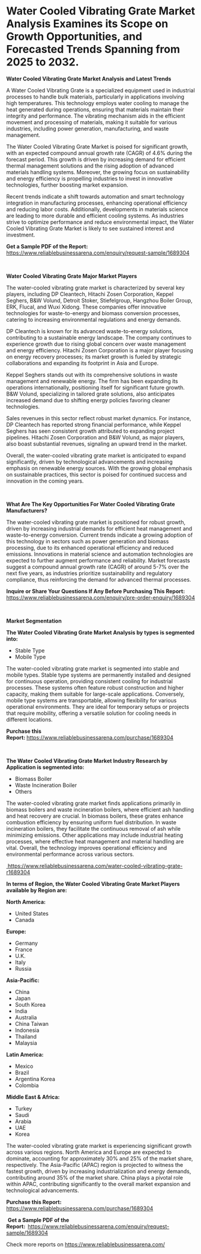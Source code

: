 <p><h1>Water Cooled Vibrating Grate Market Analysis Examines its Scope on Growth Opportunities, and Forecasted Trends Spanning from 2025 to 2032.</h1></p><p><strong>Water Cooled Vibrating Grate Market Analysis and Latest Trends</strong></p>
<p><p>A Water Cooled Vibrating Grate is a specialized equipment used in industrial processes to handle bulk materials, particularly in applications involving high temperatures. This technology employs water cooling to manage the heat generated during operations, ensuring that materials maintain their integrity and performance. The vibrating mechanism aids in the efficient movement and processing of materials, making it suitable for various industries, including power generation, manufacturing, and waste management.</p><p>The Water Cooled Vibrating Grate Market is poised for significant growth, with an expected compound annual growth rate (CAGR) of 4.6% during the forecast period. This growth is driven by increasing demand for efficient thermal management solutions and the rising adoption of advanced materials handling systems. Moreover, the growing focus on sustainability and energy efficiency is propelling industries to invest in innovative technologies, further boosting market expansion.</p><p>Recent trends indicate a shift towards automation and smart technology integration in manufacturing processes, enhancing operational efficiency and reducing labor costs. Additionally, developments in materials science are leading to more durable and efficient cooling systems. As industries strive to optimize performance and reduce environmental impact, the Water Cooled Vibrating Grate Market is likely to see sustained interest and investment.</p></p>
<p><strong>Get a Sample PDF of the Report:&nbsp;</strong> <a href="https://www.reliablebusinessarena.com/enquiry/request-sample/1689304?utm_campaign=2042&utm_medium=2&utm_source=Github&utm_content=ia&utm_term=26032025&utm_id=water-cooled-vibrating-grate">https://www.reliablebusinessarena.com/enquiry/request-sample/1689304</a></p>
<p>&nbsp;</p>
<p><strong>Water Cooled Vibrating Grate Major Market Players</strong></p>
<p><p>The water-cooled vibrating grate market is characterized by several key players, including DP Cleantech, Hitachi Zosen Corporation, Keppel Seghers, B&W Volund, Detroit Stoker, Stiefelgroup, Hangzhou Boiler Group, ERK, Flucal, and Wuxi Xidong. These companies offer innovative technologies for waste-to-energy and biomass conversion processes, catering to increasing environmental regulations and energy demands.</p><p>DP Cleantech is known for its advanced waste-to-energy solutions, contributing to a sustainable energy landscape. The company continues to experience growth due to rising global concern over waste management and energy efficiency. Hitachi Zosen Corporation is a major player focusing on energy recovery processes; its market growth is fueled by strategic collaborations and expanding its footprint in Asia and Europe.</p><p>Keppel Seghers stands out with its comprehensive solutions in waste management and renewable energy. The firm has been expanding its operations internationally, positioning itself for significant future growth. B&W Volund, specializing in tailored grate solutions, also anticipates increased demand due to shifting energy policies favoring cleaner technologies.</p><p>Sales revenues in this sector reflect robust market dynamics. For instance, DP Cleantech has reported strong financial performance, while Keppel Seghers has seen consistent growth attributed to expanding project pipelines. Hitachi Zosen Corporation and B&W Volund, as major players, also boast substantial revenues, signaling an upward trend in the market.</p><p>Overall, the water-cooled vibrating grate market is anticipated to expand significantly, driven by technological advancements and increasing emphasis on renewable energy sources. With the growing global emphasis on sustainable practices, this sector is poised for continued success and innovation in the coming years.</p></p>
<p>&nbsp;</p>
<p><strong>What Are The Key Opportunities For Water Cooled Vibrating Grate Manufacturers?</strong></p>
<p><p>The water-cooled vibrating grate market is positioned for robust growth, driven by increasing industrial demands for efficient heat management and waste-to-energy conversion. Current trends indicate a growing adoption of this technology in sectors such as power generation and biomass processing, due to its enhanced operational efficiency and reduced emissions. Innovations in material science and automation technologies are expected to further augment performance and reliability. Market forecasts suggest a compound annual growth rate (CAGR) of around 5-7% over the next five years, as industries prioritize sustainability and regulatory compliance, thus reinforcing the demand for advanced thermal processes.</p></p>
<p><strong>Inquire or Share Your Questions If Any Before Purchasing This Report:</strong> <a href="https://www.reliablebusinessarena.com/enquiry/pre-order-enquiry/1689304?utm_campaign=2042&utm_medium=2&utm_source=Github&utm_content=ia&utm_term=26032025&utm_id=water-cooled-vibrating-grate">https://www.reliablebusinessarena.com/enquiry/pre-order-enquiry/1689304</a></p>
<p>&nbsp;</p>
<p><strong>Market Segmentation</strong></p>
<p><strong>The Water Cooled Vibrating Grate Market Analysis by types is segmented into:</strong></p>
<p><ul><li>Stable Type</li><li>Mobile Type</li></ul></p>
<p><p>The water-cooled vibrating grate market is segmented into stable and mobile types. Stable type systems are permanently installed and designed for continuous operation, providing consistent cooling for industrial processes. These systems often feature robust construction and higher capacity, making them suitable for large-scale applications. Conversely, mobile type systems are transportable, allowing flexibility for various operational environments. They are ideal for temporary setups or projects that require mobility, offering a versatile solution for cooling needs in different locations.</p></p>
<p><strong>Purchase this Report:&nbsp;</strong><a href="https://www.reliablebusinessarena.com/purchase/1689304?utm_campaign=2042&utm_medium=2&utm_source=Github&utm_content=ia&utm_term=26032025&utm_id=water-cooled-vibrating-grate">https://www.reliablebusinessarena.com/purchase/1689304</a></p>
<p>&nbsp;</p>
<p><strong>The Water Cooled Vibrating Grate Market Industry Research by Application is segmented into:</strong></p>
<p><ul><li>Biomass Boiler</li><li>Waste Incineration Boiler</li><li>Others</li></ul></p>
<p><p>The water-cooled vibrating grate market finds applications primarily in biomass boilers and waste incineration boilers, where efficient ash handling and heat recovery are crucial. In biomass boilers, these grates enhance combustion efficiency by ensuring uniform fuel distribution. In waste incineration boilers, they facilitate the continuous removal of ash while minimizing emissions. Other applications may include industrial heating processes, where effective heat management and material handling are vital. Overall, the technology improves operational efficiency and environmental performance across various sectors.</p></p>
<p><a href="https://www.reliablebusinessarena.com/water-cooled-vibrating-grate-r1689304?utm_campaign=2042&utm_medium=2&utm_source=Github&utm_content=ia&utm_term=26032025&utm_id=water-cooled-vibrating-grate">&nbsp;https://www.reliablebusinessarena.com/water-cooled-vibrating-grate-r1689304</a></p>
<p><strong>In terms of Region, the Water Cooled Vibrating Grate Market Players available by Region are:</strong></p>
<p>
    <p> <strong> North America: </strong>
        <ul>
            <li>United States</li>
            <li>Canada</li>
        </ul>
        </p> 
    <p> <strong> Europe: </strong>
        <ul>
            <li>Germany</li>
            <li>France</li>
            <li>U.K.</li>
            <li>Italy</li>
            <li>Russia</li>
        </ul>
        </p> 
    <p> <strong> Asia-Pacific: </strong>
        <ul>
            <li>China</li>
            <li>Japan</li>
            <li>South Korea</li>
            <li>India</li>
            <li>Australia</li>
            <li>China Taiwan</li>
            <li>Indonesia</li>
            <li>Thailand</li>
            <li>Malaysia</li>
        </ul>
        </p> 
    <p> <strong> Latin America: </strong>
        <ul>
            <li>Mexico</li>
            <li>Brazil</li>
            <li>Argentina Korea</li>
            <li>Colombia</li>
        </ul>
        </p> 
    <p> <strong> Middle East & Africa: </strong>
        <ul>
            <li>Turkey</li>
            <li>Saudi</li>
            <li>Arabia</li>
            <li>UAE</li>
            <li>Korea</li>
        </ul>
    </p>
    </p>
<p><p>The water-cooled vibrating grate market is experiencing significant growth across various regions. North America and Europe are expected to dominate, accounting for approximately 30% and 25% of the market share, respectively. The Asia-Pacific (APAC) region is projected to witness the fastest growth, driven by increasing industrialization and energy demands, contributing around 35% of the market share. China plays a pivotal role within APAC, contributing significantly to the overall market expansion and technological advancements.</p></p>
<p><strong>Purchase this Report: </strong><a href="https://www.reliablebusinessarena.com/purchase/1689304?utm_campaign=2042&utm_medium=2&utm_source=Github&utm_content=ia&utm_term=26032025&utm_id=water-cooled-vibrating-grate">https://www.reliablebusinessarena.com/purchase/1689304</a></p>
<p>&nbsp;<strong>Get a Sample PDF of the Report:&nbsp;&nbsp;</strong><a href="https://www.reliablebusinessarena.com/enquiry/request-sample/1689304?utm_campaign=2042&utm_medium=2&utm_source=Github&utm_content=ia&utm_term=26032025&utm_id=water-cooled-vibrating-grate">https://www.reliablebusinessarena.com/enquiry/request-sample/1689304</a></p>
<p><strong></strong></p>
<p>Check more reports on <a href="https://www.reliablebusinessarena.com/?utm_campaign=2042&utm_medium=2&utm_source=Github&utm_content=ia&utm_term=26032025&utm_id=water-cooled-vibrating-grate">https://www.reliablebusinessarena.com/</a></p>
